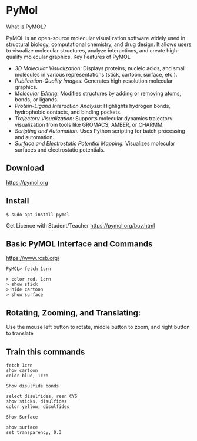 # PyMol
What is PyMOL?

PyMOL is an open-source molecular visualization software widely used in structural biology, computational chemistry, and drug design. It allows users to visualize molecular structures, analyze interactions, and create high-quality molecular graphics.
Key Features of PyMOL

- *3D Molecular Visualization:* Displays proteins, nucleic acids, and small molecules in various representations (stick, cartoon, surface, etc.).
- *Publication-Quality Images:* Generates high-resolution molecular graphics.
- *Molecular Editing:* Modifies structures by adding or removing atoms, bonds, or ligands.
- *Protein-Ligand Interaction Analysis:* Highlights hydrogen bonds, hydrophobic contacts, and binding pockets.
- *Trajectory Visualization:* Supports molecular dynamics trajectory visualization from tools like GROMACS, AMBER, or CHARMM.
- *Scripting and Automation:* Uses Python scripting for batch processing and automation.
- *Surface and Electrostatic Potential Mapping:* Visualizes molecular surfaces and electrostatic potentials.

## Download
https://pymol.org

## Install
   `$ sudo apt install pymol`

Get Licence with Student/Teacher
https://pymol.org/buy.html

## Basic PyMOL Interface and Commands
https://www.rcsb.org/

```
PyMOL> fetch 1crn

> color red, 1crn
> show stick
> hide cartoon
> show surface
```

## Rotating, Zooming, and Translating:

Use the mouse left button to rotate, middle button to zoom, and right button to translate


## Train this commands
```
fetch 1crn
show cartoon
color blue, 1crn

Show disulfide bonds

select disulfides, resn CYS
show sticks, disulfides
color yellow, disulfides

Show Surface 

show surface
set transparency, 0.3
```
